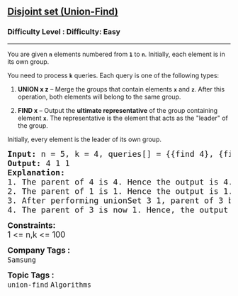 <h2><a href="https://www.geeksforgeeks.org/problems/disjoint-set-union-find/1?page=1&category=union-find&sortBy=submissions">Disjoint set (Union-Find)</a></h2><h3>Difficulty Level : Difficulty: Easy</h3><hr><div class="problems_problem_content__Xm_eO"><p data-start="199" data-end="296">You are given <strong><code data-start="213" data-end="216">n</code></strong> elements numbered from <strong><code data-start="240" data-end="243">1</code></strong> to <strong><code data-start="247" data-end="250">n</code></strong>. Initially, each element is in its own group.</p>
<p data-start="298" data-end="372">You need to process <strong><code data-start="318" data-end="321">k</code></strong> queries. Each query is one of the following types:</p>
<ol data-start="374" data-end="677">
<li data-start="374" data-end="511">
<p data-start="377" data-end="511"><strong data-start="377" data-end="390">UNION x z</strong> – Merge the groups that contain elements <strong><code data-start="432" data-end="435">x</code></strong> and <strong><code data-start="440" data-end="443">z</code></strong>. After this operation, both elements will belong to the same group.</p>
</li>
<li data-start="512" data-end="677">
<p data-start="515" data-end="677"><strong data-start="515" data-end="525">FIND x</strong> – Output the <strong data-start="539" data-end="566">ultimate representative</strong> of the group containing element <strong><code data-start="599" data-end="602">x</code></strong>. The representative is the element that acts as the "leader" of the group.</p>
</li>
</ol>
<p data-start="679" data-end="735">Initially, every element is the leader of its own group.</p>
<pre><span style="font-size: 18px;"><strong>Input: </strong>n = 5, k = 4, queries[] = {{find 4}, {find 1}, {unionSet 3 1}, {find 3}}
<strong>Output: </strong>4 1 1
<strong>Explanation:</strong>
1. The parent of 4 is 4. Hence the output is 4.
2. The parent of 1 is 1. Hence the output is 1.
3. After performing unionSet 3 1, parent of 3 becomes 1, since, parent of 1 is currently 1 itself.
4. The parent of 3 is now 1. Hence, the output is 1.</span>
</pre>
<p><span style="font-size: 18px;"><strong>Constraints:</strong><br>1 &lt;= n,k &lt;= 100</span></p></div><p><span style=font-size:18px><strong>Company Tags : </strong><br><code>Samsung</code>&nbsp;<br><p><span style=font-size:18px><strong>Topic Tags : </strong><br><code>union-find</code>&nbsp;<code>Algorithms</code>&nbsp;